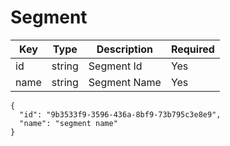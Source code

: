 # Segment

| Key           | Type |Description  | Required |
|---------------|------|--------------|----------|
| id       | string      |  Segment Id            | Yes      |
| name     |  string   |   Segment Name      | Yes      |

```
{
  "id": "9b3533f9-3596-436a-8bf9-73b795c3e8e9",
  "name": "segment name"
}
```


